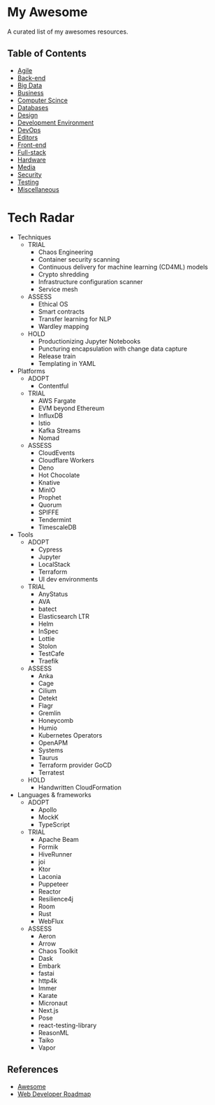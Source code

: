 # My Awesome

A curated list of my awesomes resources.

## Table of Contents

* [Agile](docs/agile.md)
* [Back-end](docs/back-end.md)
* [Big Data](docs/big-data.md)
* [Business](docs/business.md)
* [Computer Scince](docs/computer-science.md)
* [Databases](docs/databases.md)
* [Design](docs/design.md)
* [Development Environment](docs/development-environment.md)
* [DevOps](docs/devops.md)
* [Editors](docs/editors.md)
* [Front-end](docs/front-end.md)
* [Full-stack](docs/full-stack.md)
* [Hardware](docs/hardware.md)
* [Media](docs/media.md)
* [Security](docs/security.md)
* [Testing](docs/testing.md)
* [Miscellaneous](docs/miscellaneous.md)

# Tech Radar

* Techniques
  * TRIAL
    * Chaos Engineering
    * Container security scanning
    * Continuous delivery for machine learning (CD4ML) models
    * Crypto shredding
    * Infrastructure configuration scanner
    * Service mesh
  * ASSESS
    * Ethical OS
    * Smart contracts
    * Transfer learning for NLP
    * Wardley mapping
  * HOLD
    * Productionizing Jupyter Notebooks
    * Puncturing encapsulation with change data capture
    * Release train
    * Templating in YAML
* Platforms
  * ADOPT
    * Contentful
  * TRIAL
    * AWS Fargate
    * EVM beyond Ethereum
    * InfluxDB
    * Istio
    * Kafka Streams
    * Nomad
  * ASSESS
    * CloudEvents
    * Cloudflare Workers
    * Deno
    * Hot Chocolate
    * Knative
    * MinIO
    * Prophet
    * Quorum
    * SPIFFE
    * Tendermint
    * TimescaleDB
* Tools
  * ADOPT
    * Cypress
    * Jupyter
    * LocalStack
    * Terraform
    * UI dev environments
  * TRIAL
    * AnyStatus
    * AVA
    * batect
    * Elasticsearch LTR
    * Helm
    * InSpec
    * Lottie
    * Stolon
    * TestCafe
    * Traefik
  * ASSESS
    * Anka
    * Cage
    * Cilium
    * Detekt
    * Flagr
    * Gremlin
    * Honeycomb
    * Humio
    * Kubernetes Operators
    * OpenAPM
    * Systems
    * Taurus
    * Terraform provider GoCD
    * Terratest
  * HOLD
    * Handwritten CloudFormation
* Languages & frameworks
  * ADOPT
    * Apollo
    * MockK
    * TypeScript
  * TRIAL
    * Apache Beam
    * Formik
    * HiveRunner
    * joi
    * Ktor
    * Laconia
    * Puppeteer
    * Reactor
    * Resilience4j
    * Room
    * Rust
    * WebFlux
  * ASSESS
    * Aeron
    * Arrow
    * Chaos Toolkit
    * Dask
    * Embark
    * fastai
    * http4k
    * Immer
    * Karate
    * Micronaut
    * Next.js
    * Pose
    * react-testing-library
    * ReasonML
    * Taiko
    * Vapor

## References

* [Awesome](https://github.com/sindresorhus/awesome)
* [Web Developer Roadmap](https://github.com/kamranahmedse/developer-roadmap)
